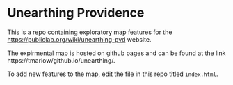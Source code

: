 # Unearthing Providence 

This is a repo containing exploratory map features for the https://publiclab.org/wiki/unearthing-pvd website. 

The expirmental map is hosted on github pages and can be found at the link https://tmarlow/github.io/unearthing/. 

To add new features to the map, edit the file in this repo titled `index.html`. 

